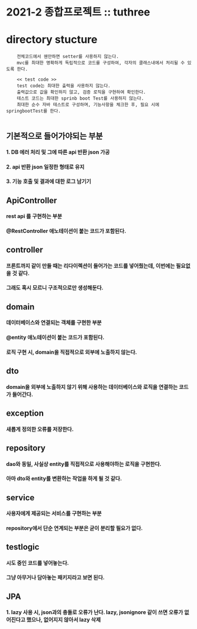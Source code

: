 # 2021-2 종합프로젝트 :: tuthree

# directory stucture

```
    전체코드에서 웬만하면 setter를 사용하지 않는다.
    mvc를 최대한 명확하게 독립적으로 코드를 구성하여, 각자의 클래스내에서 처리될 수 있도록 한다.
    
    << test code >>
    test code는 최대한 출력을 사용하지 않는다.
    출력값으로 값을 확인하지 않고, 검증 로직을 구현하여 확인한다.
    테스트 코드는 최대한 sprinb boot Test를 사용하지 않는다.
    최대한 순수 자바 테스트로 구성하며, 기능사항을 체크한 후, 필요 시에 springbootTest를 한다.
    
```
## 기본적으로 들어가야되는 부분
#### 1. DB 에러 처리 및 그에 따른 api 반환 json 가공
#### 2. api 반환 json 일정한 형태로 유지
#### 3. 기능 호출 및 결과에 대한 로그 남기기

## ApiController
#### rest api 를 구현하는 부분
#### @RestController 애노테이션이 붙는 코드가 포함된다.


## controller
#### 프론트까지 같이 만들 때는 리다이렉션이 들어가는 코드를 넣어줬는데, 이번에는 필요없을 것 같다.
#### 그래도 혹시 모르니 구조적으로만 생성해둔다.

## domain
#### 데이터베이스와 연결되는 객체를 구현한 부분
#### @entity 애노테이션이 붙는 코드가 포함된다.
#### 로직 구현 시, domain을 직접적으로 외부에 노출하지 않는다.

## dto
#### domain을 외부에 노출하지 않기 위해 사용하는 데이터베이스와 로직을 연결하는 코드가 들어간다.

## exception
#### 새롭게 정의한 오류를 저장한다.

## repository
#### dao와 동일, 사실상 entity를 직접적으로 사용해야하는 로직을 구현한다.
#### 아마 dto와 entity를 변환하는 작업을 하게 될 것 같다.

## service
#### 사용자에게 제공되는 서비스를 구현하는 부분
#### repository에서 단순 연계되는 부분은 굳이 분리할 필요가 없다.

## testlogic
#### 시도 중인 코드를 넣어놓는다.
#### 그냥 아무거나 담아놓는 패키지라고 보면 된다.

## JPA
#### 1. lazy 사용 시, json과의 충돌로 오류가 난다. lazy, jsonignore 같이 쓰면 오류가 없어진다고 했으나, 없어지지 않아서 lazy 삭제

